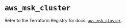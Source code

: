 # `aws_msk_cluster`

Refer to the Terraform Registry for docs: [`aws_msk_cluster`](https://registry.terraform.io/providers/hashicorp/aws/4.54.0/docs/resources/msk_cluster).
